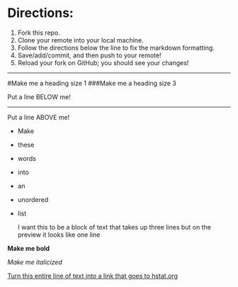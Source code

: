# Directions:
1. Fork this repo.
2. Clone your remote into your local machine.
3. Follow the directions below the line to fix the markdown formatting.
4. Save/add/commit, and then push to your remote!
5. Reload your fork on GitHub; you should see your changes!

---

#Make me a heading size 1
###Make me a heading size 3

Put a line BELOW me!
***
Put a line ABOVE me!

* Make 
* these
* words
* into
* an
* unordered
* list


  I want this to be a block of text
that takes up three lines but on
the preview it looks like one line  

**Make me bold**

_Make me italicized_


[Turn this entire line of text into a link that goes to hstat.org](www.hstat.org)